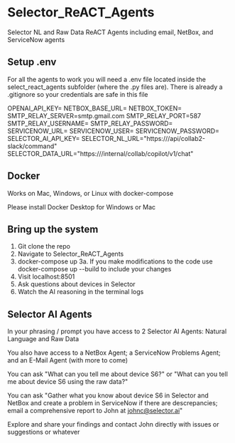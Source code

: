 # Selector_ReACT_Agents
Selector NL and Raw Data ReACT Agents including email, NetBox, and ServiceNow agents


## Setup .env 

For all the agents to work you will need a .env file located inside the select_react_agents subfolder (where the .py files are). There is already a .gitignore so your credentials are safe in this file 

OPENAI_API_KEY=<openai API key>
NETBOX_BASE_URL=<NetBox URL>
NETBOX_TOKEN=<Netbox API key>
SMTP_RELAY_SERVER=smtp.gmail.com
SMTP_RELAY_PORT=587
SMTP_RELAY_USERNAME=<your application email>
SMTP_RELAY_PASSWORD=<your application password>
SERVICENOW_URL=<ServiceNow URL>
SERVICENOW_USER=<service now user>
SERVICENOW_PASSWORD=<service now password>
SELECTOR_AI_API_KEY=<selector API key>
SELECTOR_NL_URL="https://<selector URL>/api/collab2-slack/command"
SELECTOR_DATA_URL="https://<selector URL>/internal/collab/copilot/v1/chat"

## Docker 
Works on Mac, Windows, or Linux with docker-compose

Please install Docker Desktop for Windows or Mac 

## Bring up the system

1. Git clone the repo 
2. Navigate to Selector_ReACT_Agents
3. docker-compose up
3a. If you make modifications to the code use docker-compose up --build to include your changes
4. Visit localhost:8501 
5. Ask questions about devices in Selector
6. Watch the AI reasoning in the terminal logs 

## Selector AI Agents

In your phrasing / prompt you have access to 2 Selector AI Agents: Natural Language and Raw Data 

You also have access to a NetBox Agent; a ServiceNow Problems Agent; and an E-Mail Agent (with more to come)

You can ask "What can you tell me about device S6?" or "What can you tell me about device S6 using the raw data?" 

You can ask "Gather what you know about device S6 in Selector and NetBox and create a problem in ServiceNow if there are descrepancies; email a comprehensive report to John at johnc@selector.ai" 

Explore and share your findings and contact John directly with issues or suggestions or whatever